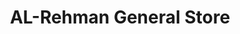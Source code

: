---
title: "AL-Rehman General Store"
url: /karachi/al-rehman-general-store-rehmani-chowk-federal-b-area-karimabad-block-3-gulberg-town/
shop: Dorfladen
---